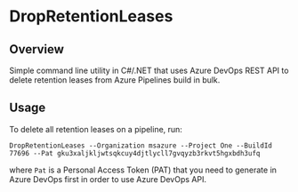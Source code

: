 # DropRetentionLeases

## Overview

Simple command line utility in C#/.NET that uses Azure DevOps REST API to delete retention leases from Azure Pipelines build in bulk.

## Usage

To delete all retention leases on a pipeline, run:

```
DropRetentionLeases --Organization msazure --Project One --BuildId 77696 --Pat gku3xaljkljwtsqkcuy4djtlycll7gvqyzb3rkvt5hgxbdh3ufq
```

where `Pat` is a Personal Access Token (PAT) that you need to generate in Azure DevOps first in order to use Azure DevOps API.